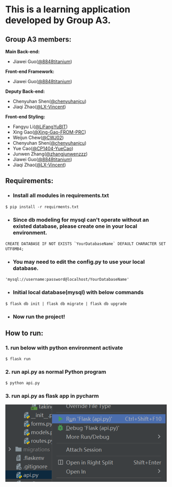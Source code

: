# This is a learning application developed by Group A3.

## Group A3 members:

**Main Back-end:**

* Jiawei Guo([@8848titanium](https://github.com/8848titanium))

**Front-end Framework:**

* Jiawei Guo([@8848titanium](https://github.com/8848titanium))

**Deputy Back-end:**

* Chenyuhan Shen([@chenyuhanjcu](https://github.com/chenyuhanjcu))
* Jiaqi Zhao([@LX-Vincent](https://github.com/LX-Vincent))

**Front-end Styling:**

* Fangyu Li([@LiFangYuBIT](https://github.com/LiFangYuBIT))
* Xing Gao([@Xing-Gao-FROM-PRC](https://github.com/Xing-Gao-FROM-PRC))
* Weijun Chew([@CWJ02](https://github.com/CWJ02))
* Chenyuhan Shen([@chenyuhanjcu](https://github.com/chenyuhanjcu))
* Yue Cao([@CP1404-YueCao](https://github.com/CP1404-YueCao))
* Junwen Zhang([@zhangjunwenzzz](https://github.com/zhangjunwenzzz))
* Jiawei Guo([@8848titanium](https://github.com/8848titanium))
* Jiaqi Zhao([@LX-Vincent](https://github.com/LX-Vincent))

## Requirements:

* ### Install all modules in requirements.txt

```
$ pip install -r requirments.txt
```

* ### Since db modeling for mysql can't operate without an existed database, please create one in your local environment.

```
CREATE DATABASE IF NOT EXISTS `YourDatabaseName` DEFAULT CHARACTER SET UTF8MB4;
```

* ### You may need to edit the config.py to use your local database.

```
'mysql://username:password@localhost/YourDatabaseName'
```

* ### Initial local database(mysql) with below commands

```
$ flask db init | flask db migrate | flask db upgrade
```

* ### Now run the project!

## How to run:

### 1. run below with python environment activate

```
$ flask run
```

### 2. run api.py as normal Python program

```
$ python api.py
```

### 3. run api.py as flask app in pycharm

![img.png](img.png)
